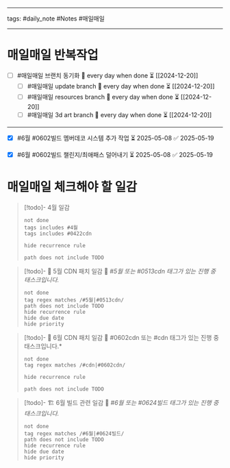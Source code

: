 
--------

tags: #daily_note  #Notes #매일매일

---  
# 매일매일 반복작업 
- [ ] #매일매일 브랜치 동기화 🔁 every day when done ⏳ [[2024-12-20]] 
	- [ ] #매일매일 update branch  🔁 every day when done ⏳ [[2024-12-20]]
	- [ ] #매일매일 resources branch  🔁 every day when done ⏳ [[2024-12-20]]
	- [ ] #매일매일 3d art branch  🔁 every day when done ⏳ [[2024-12-20]]

--------


- [x] #6월  #0602빌드   멤버데코 시스템 추가 작업 ⏳ 2025-05-08 ✅ 2025-05-19
- [x] #6월  #0602빌드   챌린지/최애패스 덜어내기 ⏳ 2025-05-08 ✅ 2025-05-19



# 매일매일 체크해야 할 일감

> [!todo]-  4월 일감
> ```tasks
> not done
> tags includes #4월 
> tags includes #0422cdn     
>
> hide recurrence rule
> 
> path does not include TODO
> ```


> [!todo]- 🧵 5월 CDN 패치 일감
> 📌 *#5월 또는 #0513cdn 태그가 있는 진행 중 태스크입니다.*
>
> ```tasks
> not done
> tag regex matches /#5월|#0513cdn/
> path does not include TODO
> hide recurrence rule
> hide due date
> hide priority
> ```


> [!todo]- 🧵 6월 CDN 패치 일감
> 📌 #0602cdn 또는 #cdn 태그가 있는 진행 중 태스크입니다.*
>
> ```tasks
> not done
> tag regex matches /#cdn|#0602cdn/
>
> hide recurrence rule
> 
> path does not include TODO
> ```


> [!todo]- 🏗️ 6월 빌드 관련 일감
> 📌 *#6월 또는 #0624빌드 태그가 있는 진행 중 태스크입니다.*
>
> ```tasks
> not done
> tag regex matches /#6월|#0624빌드/
> path does not include TODO
> hide recurrence rule
> hide due date
> hide priority
> ```
